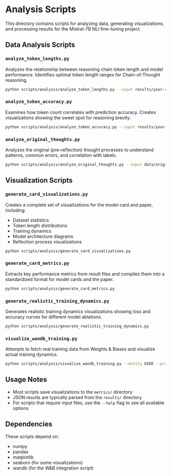 # Analysis Scripts

This directory contains scripts for analyzing data, generating visualizations, and processing results for the Mistral-7B NLI fine-tuning project.

## Data Analysis Scripts

### `analyze_token_lengths.py`
Analyzes the relationship between reasoning chain token length and model performance. Identifies optimal token length ranges for Chain-of-Thought reasoning.

```bash
python scripts/analysis/analyze_token_lengths.py --input results/your-results-file.json
```

### `analyze_token_accuracy.py`
Examines how token count correlates with prediction accuracy. Creates visualizations showing the sweet spot for reasoning brevity.

```bash
python scripts/analysis/analyze_token_accuracy.py --input results/your-results-file.json
```

### `analyze_original_thoughts.py`
Analyzes the original (pre-reflection) thought processes to understand patterns, common errors, and correlation with labels.

```bash
python scripts/analysis/analyze_original_thoughts.py --input data/original_thoughts/thoughts.json
```

## Visualization Scripts

### `generate_card_visualizations.py`
Creates a complete set of visualizations for the model card and paper, including:
- Dataset statistics
- Token length distributions
- Training dynamics
- Model architecture diagrams
- Reflection process visualizations

```bash
python scripts/analysis/generate_card_visualizations.py
```

### `generate_card_metrics.py`
Extracts key performance metrics from result files and compiles them into a standardized format for model cards and the paper.

```bash
python scripts/analysis/generate_card_metrics.py
```

### `generate_realistic_training_dynamics.py`
Generates realistic training dynamics visualizations showing loss and accuracy curves for different model ablations.

```bash
python scripts/analysis/generate_realistic_training_dynamics.py
```

### `visualize_wandb_training.py`
Attempts to fetch real training data from Weights & Biases and visualize actual training dynamics.

```bash
python scripts/analysis/visualize_wandb_training.py --entity USER --project PROJECT --runs RUN_ID1 RUN_ID2 RUN_ID3
```

## Usage Notes

- Most scripts save visualizations to the `metrics/` directory
- JSON results are typically parsed from the `results/` directory
- For scripts that require input files, use the `--help` flag to see all available options

## Dependencies

These scripts depend on:
- numpy
- pandas
- matplotlib
- seaborn (for some visualizations)
- wandb (for the W&B integration script) 